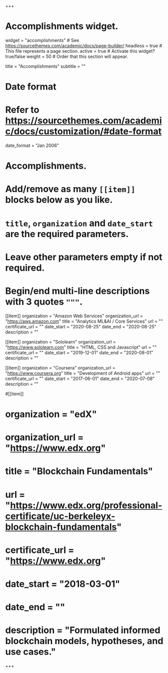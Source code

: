 +++
# Accomplishments widget.
widget = "accomplishments"  # See https://sourcethemes.com/academic/docs/page-builder/
headless = true  # This file represents a page section.
active = true  # Activate this widget? true/false
weight = 50  # Order that this section will appear.

title = "Accomplish&shy;ments"
subtitle = ""

# Date format
#   Refer to https://sourcethemes.com/academic/docs/customization/#date-format
date_format = "Jan 2006"

# Accomplishments.
#   Add/remove as many `[[item]]` blocks below as you like.
#   `title`, `organization` and `date_start` are the required parameters.
#   Leave other parameters empty if not required.
#   Begin/end multi-line descriptions with 3 quotes `"""`.

[[item]]
  organization = "Amazon Web Services"
  organization_url = "https://aws.amazon.com"
  title = "Analytics ML&AI / Core Services"
  url = ""
  certificate_url = ""
  date_start = "2020-08-25"
  date_end = "2020-08-25"
  description = ""

[[item]]
  organization = "Sololearn"
  organization_url = "https://www.sololearn.com"
  title = "HTML, CSS and Javascript"
  url = ""
  certificate_url = ""
  date_start = "2019-12-01"
  date_end = "2020-08-01"
  description = ""

[[item]]
  organization = "Coursera"
  organization_url = "https://www.coursera.org"
  title = "Development of Android apps"
  url = ""
  certificate_url = ""
  date_start = "2017-06-01"
  date_end = "2020-07-08"
  description = ""

#[[item]]
#  organization = "edX"
#  organization_url = "https://www.edx.org"
#  title = "Blockchain Fundamentals"
#  url = "https://www.edx.org/professional-certificate/uc-berkeleyx-blockchain-fundamentals"
#  certificate_url = "https://www.edx.org"
#  date_start = "2018-03-01"
#  date_end = ""
#  description = "Formulated informed blockchain models, hypotheses, and use cases."

+++
